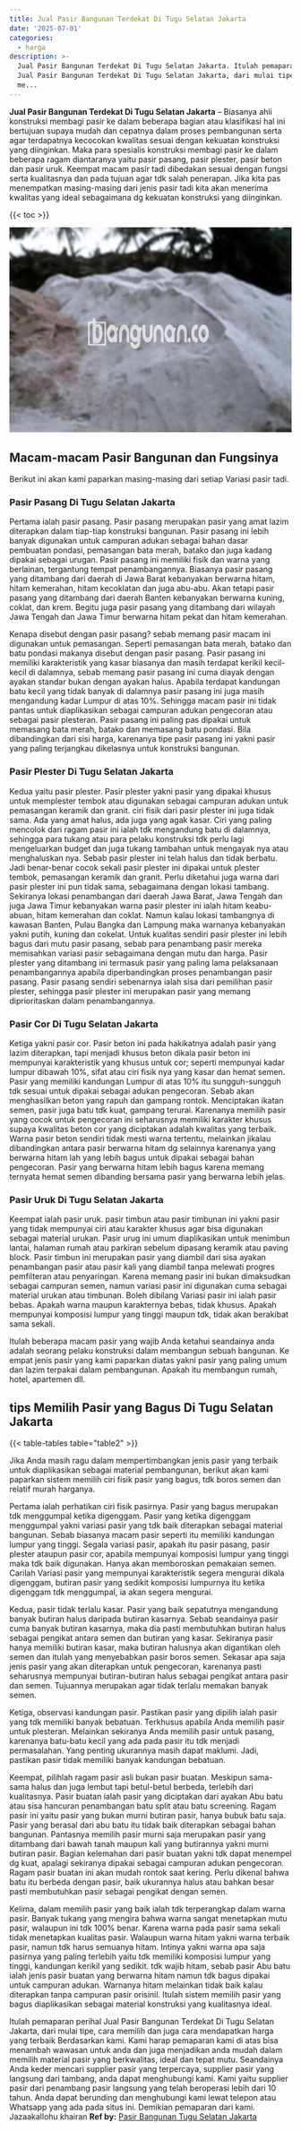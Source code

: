 ```yaml
---
title: Jual Pasir Bangunan Terdekat Di Tugu Selatan Jakarta
date: '2025-07-01'
categories:
  - harga
description: >-
  Jual Pasir Bangunan Terdekat Di Tugu Selatan Jakarta. Itulah pemaparan perihal
  Jual Pasir Bangunan Terdekat Di Tugu Selatan Jakarta, dari mulai tipe, cara
  me...
---
```


**Jual Pasir Bangunan Terdekat Di Tugu Selatan Jakarta** – Biasanya ahli konstruksi membagi pasir ke dalam beberapa bagian atau klasifikasi hal ini bertujuan supaya mudah dan cepatnya dalam proses pembangunan serta agar terdapatnya kecocokan kwalitas sesuai dengan kekuatan konstruksi yang diinginkan. Maka para spesialis konstruksi membagi pasir ke dalam beberapa ragam diantaranya yaitu pasir pasang, pasir plester, pasir beton dan pasir uruk. Keempat macam pasir tadi dibedakan sesuai dengan fungsi serta kualitasnya dan pada tujuan agar tdk salah penerapan. Jika kita pas menempatkan masing-masing dari jenis pasir tadi kita akan menerima kwalitas yang ideal sebagaimana dg kekuatan konstruksi yang diinginkan.

{{< toc >}}

![Jual Pasir Bangunan Terdekat Di Tugu Selatan Jakarta](/images/jual-pasir-bangunan-75.png)

## Macam-macam Pasir Bangunan dan Fungsinya

Berikut ini akan kami paparkan masing-masing dari setiap Variasi pasir tadi.

### Pasir Pasang Di Tugu Selatan Jakarta

Pertama ialah pasir pasang. Pasir pasang merupakan pasir yang amat lazim diterapkan dalam tiap-tiap konstruksi bangunan. Pasir pasang ini lebih banyak digunakan untuk campuran adukan sebagai bahan dasar pembuatan pondasi, pemasangan bata merah, batako dan juga kadang dipakai sebagai urugan. Pasir pasang ini memiliki fisik dan warna yang berlainan, tergantung tempat penambangannya. Biasanya pasir pasang yang ditambang dari daerah di Jawa Barat kebanyakan berwarna hitam, hitam kemerahan, hitam kecoklatan dan juga abu-abu. Akan tetapi pasir pasang yang ditambang dari daerah Banten kebanyakan berwarna kuning, coklat, dan krem. Begitu juga pasir pasang yang ditambang dari wilayah Jawa Tengah dan Jawa Timur berwarna hitam pekat dan hitam kemerahan.

Kenapa disebut dengan pasir pasang? sebab memang pasir macam ini digunakan untuk pemasangan. Seperti pemasangan bata merah, batako dan batu pondasi makanya disebut dengan pasir pasang. Pasir pasang ini memiliki karakteristik yang kasar biasanya dan masih terdapat kerikil kecil-kecil di dalamnya, sebab memang pasir pasang ini cuma diayak dengan ayakan standar bukan dengan ayakan halus. Apabila terdapat kandungan batu kecil yang tidak banyak di dalamnya pasir pasang ini juga masih mengandung kadar Lumpur di atas 10%. Sehingga macam pasir ini tidak pantas untuk diaplikasikan sebagai campuran adukan pengecoran atau sebagai pasir plesteran. Pasir pasang ini paling pas dipakai untuk memasang bata merah, batako dan memasang batu pondasi. Bila dibandingkan dari sisi harga, karenanya tipe pasir pasang ini yakni pasir yang paling terjangkau dikelasnya untuk konstruksi bangunan.

### Pasir Plester Di Tugu Selatan Jakarta

Kedua yaitu pasir plester. Pasir plester yakni pasir yang dipakai khusus untuk memplester tembok atau digunakan sebagai campuran adukan untuk pemasangan keramik dan granit. ciri fisik dari pasir plester ini juga tidak sama. Ada yang amat halus, ada juga yang agak kasar. Ciri yang paling mencolok dari ragam pasir ini ialah tdk mengandung batu di dalamnya, sehingga para tukang atau para pelaku konstruksi tdk perlu lagi mengeluarkan budget dan juga tukang tambahan untuk mengayak nya atau menghaluskan nya. Sebab pasir plester ini telah halus dan tidak berbatu. Jadi benar-benar cocok sekali pasir plester ini dipakai untuk plester tembok, pemasangan keramik dan granit. Perlu diketahui juga warna dari pasir plester ini pun tidak sama, sebagaimana dengan lokasi tambang. Sekiranya lokasi penambangan dari daerah Jawa Barat, Jawa Tengah dan juga Jawa Timur kebanyakan warna pasir plester ini ialah hitam keabu-abuan, hitam kemerahan dan coklat. Namun kalau lokasi tambangnya di kawasan Banten, Pulau Bangka dan Lampung maka warnanya kebanyakan yakni putih, kuning dan cokelat. Untuk kualitas sendiri pasir plester ini lebih bagus dari mutu pasir pasang, sebab para penambang pasir mereka memisahkan variasi pasir sebagaimana dengan mutu dan harga. Pasir plester yang ditambang ini termasuk pasir yang paling lama pelaksanaan penambangannya apabila diperbandingkan proses penambangan pasir pasang. Pasir pasang sendiri sebenarnya ialah sisa dari pemilihan pasir plester, sehingga pasir plester ini merupakan pasir yang memang diprioritaskan dalam penambangannya.

### Pasir Cor Di Tugu Selatan Jakarta

Ketiga yakni pasir cor. Pasir beton ini pada hakikatnya adalah pasir yang lazim diterapkan, tapi menjadi khusus beton dikala pasir beton ini mempunyai karakteristik yang khusus untuk cor; seperti mempunyai kadar lumpur dibawah 10%, sifat atau ciri fisik nya yang kasar dan hemat semen. Pasir yang memiliki kandungan Lumpur di atas 10% itu sungguh-sungguh tdk sesuai untuk dipakai sebagai adukan pengecoran. Sebab akan menghasilkan beton yang rapuh dan gampang rontok. Menciptakan ikatan semen, pasir juga batu tdk kuat, gampang terurai. Karenanya memilih pasir yang cocok untuk pengecoran ini seharusnya memiliki karakter khusus supaya kwalitas beton cor yang diciptakan adalah kwalitas yang terbaik. Warna pasir beton sendiri tidak mesti warna tertentu, melainkan jikalau dibandingkan antara pasir berwarna hitam dg selainnya karenanya yang berwarna hitam lah yang lebih bagus untuk dipakai sebagai bahan pengecoran. Pasir yang berwarna hitam lebih bagus karena memang ternyata hemat semen dibanding bersama pasir yang berwarna lebih jelas.

### Pasir Uruk Di Tugu Selatan Jakarta

Keempat ialah pasir uruk. pasir timbun atau pasir timbunan ini yakni pasir yang tidak mempunyai ciri atau karakter khusus agar bisa digunakan sebagai material urukan. Pasir urug ini umum diaplikasikan untuk menimbun lantai, halaman rumah atau parkiran sebelum dipasang keramik atau paving block. Pasir timbun ini merupakan pasir yang diambil dari sisa ayakan penambangan pasir atau pasir kali yang diambil tanpa melewati progres pemfilteran atau penyaringan. Karena memang pasir ini bukan dimaksudkan sebagai campuran semen, namun variasi pasir ini digunakan cuma sebagai material urukan atau timbunan. Boleh dibilang Variasi pasir ini ialah pasir bebas. Apakah warna maupun karakternya bebas, tidak khusus. Apakah mempunyai komposisi lumpur yang tinggi maupun tdk, tidak akan berakibat sama sekali.

Itulah beberapa macam pasir yang wajib Anda ketahui seandainya anda adalah seorang pelaku konstruksi dalam membangun sebuah bangunan. Ke empat jenis pasir yang kami paparkan diatas yakni pasir yang paling umum dan lazim terpakai dalam pembangunan. Apakah itu membangun rumah, hotel, apartemen dll.

## tips Memilih Pasir yang Bagus Di Tugu Selatan Jakarta

{{< table-tables table="table2" >}}

Jika Anda masih ragu dalam mempertimbangkan jenis pasir yang terbaik untuk diaplikasikan sebagai material pembangunan, berikut akan kami paparkan sistem memilih ciri fisik pasir yang bagus, tdk boros semen dan relatif murah harganya.

Pertama ialah perhatikan ciri fisik pasirnya. Pasir yang bagus merupakan tdk menggumpal ketika digenggam. Pasir yang ketika digenggam menggumpal yakni variasi pasir yang tdk baik diterapkan sebagai material bangunan. Sebab biasanya macam pasir seperti itu memiliki kandungan lumpur yang tinggi. Segala variasi pasir, apakah itu pasir pasang, pasir plester ataupun pasir cor, apabila mempunyai komposisi lumpur yang tinggi maka tdk baik digunakan. Hanya akan memboroskan pemakaian semen. Carilah Variasi pasir yang mempunyai karakteristik segera mengurai dikala digenggam, butiran pasir yang sedikit komposisi lumpurnya itu ketika digenggam tdk menggumpal, ia akan segera mengurai.

Kedua, pasir tidak terlalu kasar. Pasir yang baik sepatutnya mengandung banyak butiran halus daripada butiran kasarnya. Sebab seandainya pasir cuma banyak butiran kasarnya, maka dia pasti membutuhkan butiran halus sebagai pengikat antara semen dan butiran yang kasar. Sekiranya pasir hanya memiliki butiran kasar, maka butiran halusnya akan digantikan oleh semen dan itulah yang menyebabkan pasir boros semen. Sekasar apa saja jenis pasir yang akan diterapkan untuk pengecoran, karenanya pasti seharusnya mempunyai butiran-butiran halus sebagai pengikat antara pasir dan semen. Tujuannya merupakan agar tidak terlalu memakan banyak semen.

Ketiga, observasi kandungan pasir. Pastikan pasir yang dipilih ialah pasir yang tdk memiliki banyak bebatuan. Terkhusus apabila Anda memilih pasir untuk plesteran. Melainkan sekiranya Anda memilih pasir untuk pasang, karenanya batu-batu kecil yang ada pada pasir itu tdk menjadi permasalahan. Yang penting ukurannya masih dapat maklumi. Jadi, pastikan pasir tidak memiliki banyak kandungan bebatuan.

Keempat, pilihlah ragam pasir asli bukan pasir buatan. Meskipun sama-sama halus dan juga lembut tapi betul-betul berbeda, terlebih dari kualitasnya. Pasir buatan ialah pasir yang diciptakan dari ayakan Abu batu atau sisa hancuran penambangan batu split atau batu screening. Ragam pasir ini yaitu pasir yang bukan murni butiran pasir, hanya bubuk batu saja. Pasir yang berasal dari abu batu itu tidak baik diterapkan sebagai bahan bangunan. Pantasnya memilih pasir murni saja merupakan pasir yang ditambang dari bawah tanah maupun kali yang butirannya yakni murni butiran pasir. Bagian kelemahan dari pasir buatan yakni tdk dapat menempel dg kuat, apalagi sekiranya dipakai sebagai campuran adukan pengecoran. Ragam pasir buatan ini akan mudah rontok saat kering. Perlu dikenal bahwa batu itu berbeda dengan pasir, baik ukurannya halus atau bahkan besar pasti membutuhkan pasir sebagai pengikat dengan semen.

Kelima, dalam memilih pasir yang baik ialah tdk terperangkap dalam warna pasir. Banyak tukang yang mengira bahwa warna sangat menetapkan mutu pasir, walaupun ini tdk 100% benar. Karena warna pada pasir sama sekali tidak menetapkan kualitas pasir. Walaupun warna hitam yakni warna terbaik pasir, namun tdk harus semuanya hitam. Intinya yakni warna apa saja pasirnya yang paling terlebih yaitu tdk memiliki komposisi lumpur yang tinggi, kandungan kerikil yang sedikit. tdk wajib hitam, sebab pasir Abu batu ialah jenis pasir buatan yang berwarna hitam namun tdk bagus dipakai untuk campuran adukan. Warnanya hitam melainkan tidak baik kalau diterapkan tanpa campuran pasir orisinil. Itulah sistem memilih pasir yang bagus diaplikasikan sebagai material konstruksi yang kualitasnya ideal.

Itulah pemaparan perihal Jual Pasir Bangunan Terdekat Di Tugu Selatan Jakarta, dari mulai tipe, cara memilih dan juga cara mendapatkan harga yang terbaik Berdasarkan kami. Kami harap pemaparan kami di atas bisa menambah wawasan untuk anda dan juga menjadikan anda mudah dalam memilih material pasir yang berkwalitas, ideal dan tepat mutu. Seandainya Anda keder mencari supplier pasir yang terpercaya, supplier pasir yang langsung dari tambang, anda dapat menghubungi kami. Kami yaitu supplier pasir dari penambang pasir langsung yang telah beroperasi lebih dari 10 tahun. Anda dapat berunding dan menghubungi kami lewat telepon atau Whatsapp yang ada pada situs ini. Demikian pemaparan dari kami. Jazaakallohu khairan
**Ref by:** [Pasir Bangunan Tugu Selatan Jakarta](https://id.wikipedia.org/wiki/Pasir)
